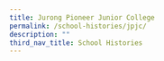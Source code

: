 ```yaml
---
title: Jurong Pioneer Junior College
permalink: /school-histories/jpjc/
description: ""
third_nav_title: School Histories
---
```

